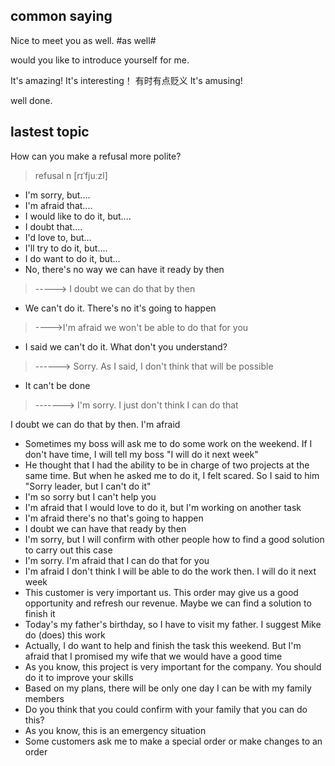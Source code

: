 ## common saying 
Nice to meet you as well.
#as well#

would you like to introduce yourself for me.

It's amazing! 
It's interesting！ 有时有点贬义
It's amusing!

well done.

## lastest topic
How can you make a refusal more polite?
> refusal n [rɪˈfjuːzl] 

* I'm sorry, but....
* I'm afraid that....
* I would like to do it, but....
* I doubt that....
* I'd love to, but...
* I'll try to do it, but....
* I do want to do it, but...
* No, there's no way we can have it ready by then 
> -----> I doubt we can do that by then
* We can't do it. There's no it's going to happen 
> ---->I'm afraid we won't be able to do that for you
* I said we can't do it. What don't you understand? 
> ------> Sorry. As I said, I don't think that will be possible
* It can't be done 
> -------> I'm sorry. I just don't think I can do that


I doubt we can do that by then.
I'm afraid 

* Sometimes my boss will ask me to do some work on the weekend. If I don't have time, I will tell my boss "I will do it next week" 
* He thought that I had the ability to be in charge of two projects at the same time. But  when he asked me to do it, I felt scared. So I said to him "Sorry leader, but I can't do it"
* I'm so sorry but I can't help you
* I'm afraid that I would love to do it, but I'm working on another task
* I'm afraid there's no that's going to happen
* I doubt we can have that ready by then
* I'm sorry, but I will confirm with other people how to find a good solution to carry out this case
* I'm sorry. I'm afraid that I can do that for you
* I'm afraid I don't think I will be able to do the work then. I will do it next week 
* This customer is very important us. This order may give us a good opportunity and refresh our revenue. Maybe we can find a solution to finish it
* Today's my father's birthday, so I have to visit my father. I suggest Mike do (does) this work
* Actually, I do want to help and finish the task this weekend. But I'm afraid that I promised my wife that we would have a good time
* As you know, this project is very important for the company. You should do it to improve your skills
* Based on my plans, there will be only one day I can be with my family members
* Do you think that you could confirm with your family that you can do this?
* As you know, this is an emergency situation
* Some customers ask me to make a special order or make changes to an order